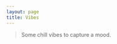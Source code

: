 ```yaml
---
layout: page
title: Vibes
---
```


> Some chill vibes to capture a mood.

<style>
  .vibes {
    display: flex;
    flex-direction: row;
    flex-wrap: wrap;
    justify-content: space-around;
    margin: -0.5em;
  }

  .vibe {
    flex: 1;
    margin: 0.5em;
  }
</style>

<div class="vibes">
  <iframe class="vibe" v-for="video of videos" :src="`https://www.youtube-nocookie.com/embed/${video}`" width="560" height="315"
    frameborder="0" gesture="media" allow="encrypted-media" allowfullscreen></iframe>
</div>

<script>
  (() => {
    const vm = new Vue({
      el: document.querySelector('.vibes'),
      data: {
        index: 0,
        videos: [
          '1Nzl-rUauIA',
          'TUvi-4goP7s',
          'xA-_8JJC-so',
          'osVlUMRZ2so',
          '1wa1KDM0P6w',
          'W3Pc7ZQggoE',
          'EU8j-gDtC18',
          'H8l7JA-LQVA',
          'qIN4jQ7TgmY',
          'TdBSoy9F9NA',
          'jww3TshT9ZM',
          'JPfE3JJkot0',
          'nPiQJfyK_i8',
          '7Cfu39jnQhE',
          '_WTCIK9SkKU',
          'nPyihvohLPY',
          'wbBSeyHYv8c',
          'yUf8ErSyvys',
          'gOgwZk_e4TA',
          'k9e0caOz1ww',
          'qUFBP2hI2jU',
          'j1oCi5VrEtA',
          '3txqEEE0zeg',
          '0ILnF7p2eiw',
          'sBZ78RBQ6ZI',
          'eq2pja3_vaA',
          '-TGNIh4XeaY',
          'YaJ3exPculA',
          '8d82SrPn_Ss',
          'ISUmbcFsWpM',
        ],
      },
      methods: {
        next() {
          this.index = (this.index + 1) % this.videos.length;
        },
        prev() {
          const newVal = this.index - 1;
          this.index = newVal >= 0 ? newVal : this.videos.length;
        },
      },
    });
  })();
</script>
